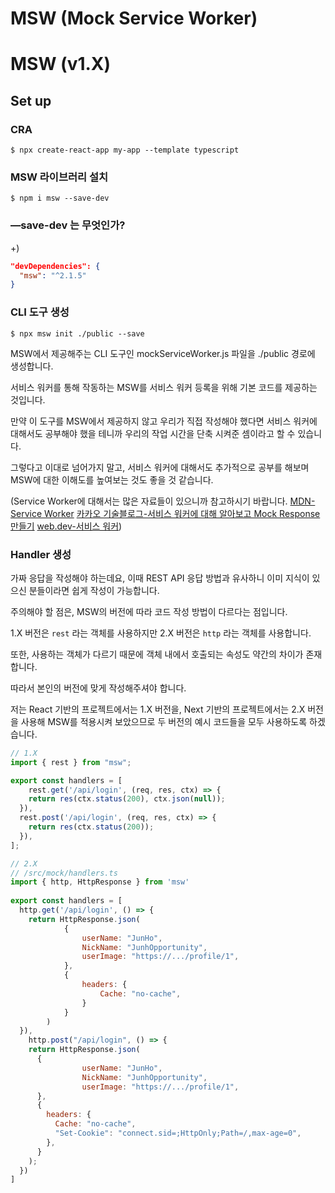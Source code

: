 # MSW (Mock Service Worker)

# MSW (v1.X)

## Set up

### CRA

`$ npx create-react-app my-app --template typescript`

### MSW 라이브러리 설치

`$ npm i msw --save-dev`

### —save-dev 는 무엇인가?

+)

```json
"devDependencies": {
  "msw": "^2.1.5"
}
```

### CLI 도구 생성

`$ npx msw init ./public --save`

MSW에서 제공해주는 CLI 도구인 mockServiceWorker.js 파일을 ./public 경로에 생성합니다.

서비스 워커를 통해 작동하는 MSW를 서비스 워커 등록을 위해 기본 코드를 제공하는 것입니다.

만약 이 도구를 MSW에서 제공하지 않고 우리가 직접 작성해야 했다면 서비스 워커에 대해서도 공부해야 했을 테니까 우리의 작업 시간을 단축 시켜준 셈이라고 할 수 있습니다.

그렇다고 이대로 넘어가지 말고, 서비스 워커에 대해서도 추가적으로 공부를 해보며 MSW에 대한 이해도를 높여보는 것도 좋을 것 같습니다.

(Service Worker에 대해서는 많은 자료들이 있으니까 참고하시기 바랍니다. [MDN-Service Worker](https://developer.mozilla.org/en-US/docs/Web/API/Service_Worker_API) [카카오 기술블로그-서비스 워커에 대해 알아보고 Mock Response 만들기](https://fe-developers.kakaoent.com/2022/221208-service-worker/) [web.dev-서비스 워커](https://web.dev/learn/pwa/service-workers?hl=ko))

### Handler 생성

가짜 응답을 작성해야 하는데요, 이때 REST API 응답 방법과 유사하니 이미 지식이 있으신 분들이라면 쉽게 작성이 가능합니다.

주의해야 할 점은, MSW의 버전에 따라 코드 작성 방법이 다르다는 점입니다.

1.X 버전은 `rest` 라는 객체를 사용하지만 2.X 버전은 `http` 라는 객체를 사용합니다.

또한, 사용하는 객체가 다르기 때문에 객체 내에서 호출되는 속성도 약간의 차이가 존재합니다.

따라서 본인의 버전에 맞게 작성해주셔야 합니다.

저는 React 기반의 프로젝트에서는 1.X 버전을, Next 기반의 프로젝트에서는 2.X 버전을 사용해 MSW를 적용시켜 보았으므로 두 버전의 예시 코드들을 모두 사용하도록 하겠습니다.
```jsx
// 1.X
import { rest } from "msw";

export const handlers = [
	rest.get('/api/login', (req, res, ctx) => {
    return res(ctx.status(200), ctx.json(null));
  }),
  rest.post('/api/login', (req, res, ctx) => {
    return res(ctx.status(200));
  }),
];
```

```jsx
// 2.X
// /src/mock/handlers.ts
import { http, HttpResponse } from 'msw'
 
export const handlers = [
  http.get('/api/login', () => {
    return HttpResponse.json(
			{
				userName: "JunHo",
				NickName: "JunhOpportunity",
				userImage: "https://.../profile/1",
			},
			{
				headers: {
					Cache: "no-cache",
				}
			}
		)
  }),
	http.post("/api/login", () => {
    return HttpResponse.json(
      {
				userName: "JunHo",
				NickName: "JunhOpportunity",
				userImage: "https://.../profile/1",
      },
      {
        headers: {
          Cache: "no-cache",
          "Set-Cookie": "connect.sid=;HttpOnly;Path=/,max-age=0",
        },
      }
    );
  })
]
```
